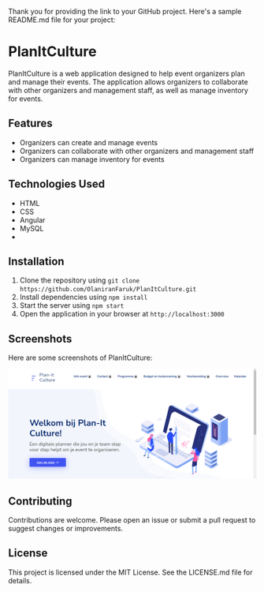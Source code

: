 Thank you for providing the link to your GitHub project. Here's a sample README.md file for your project:

# PlanItCulture

PlanItCulture is a web application designed to help event organizers plan and manage their events. The application allows organizers to collaborate with other organizers and management staff, as well as manage inventory for events.

## Features

- Organizers can create and manage events
- Organizers can collaborate with other organizers and management staff
- Organizers can manage inventory for events

## Technologies Used

- HTML
- CSS
- Angular
- MySQL
- 

## Installation

1. Clone the repository using `git clone https://github.com/OlaniranFaruk/PlanItCulture.git`
2. Install dependencies using `npm install`
3. Start the server using `npm start`
4. Open the application in your browser at `http://localhost:3000`

## Screenshots

Here are some screenshots of PlanItCulture:

![App Screeenshot](/images/2021-07-19.png)

## Contributing

Contributions are welcome. Please open an issue or submit a pull request to suggest changes or improvements.

## License

This project is licensed under the MIT License. See the LICENSE.md file for details.

